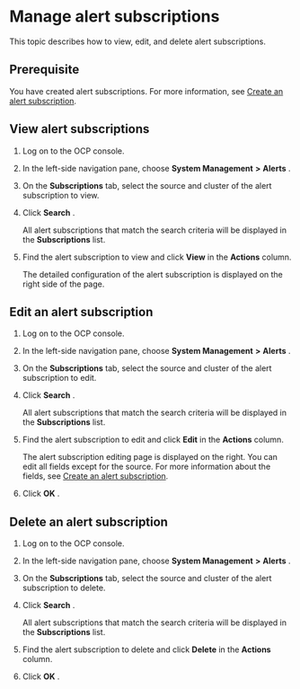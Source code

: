 Manage alert subscriptions
===============================================

This topic describes how to view, edit, and delete alert subscriptions.

Prerequisite
---------------------------------

You have created alert subscriptions. For more information, see [Create an alert subscription](../9.use-alert-management/20.new-alert-subscription.md).

View alert subscriptions
---------------------------------------------

1. Log on to the OCP console.



2. In the left-side navigation pane, choose **System Management** **\>** **Alerts** .



3. On the **Subscriptions** tab, select the source and cluster of the alert subscription to view.



4. Click **Search** .

   All alert subscriptions that match the search criteria will be displayed in the **Subscriptions** list.


5. Find the alert subscription to view and click **View** in the **Actions** column.

   The detailed configuration of the alert subscription is displayed on the right side of the page.





Edit an alert subscription
-----------------------------------------------

1. Log on to the OCP console.



2. In the left-side navigation pane, choose **System Management** **\>** **Alerts** .



3. On the **Subscriptions** tab, select the source and cluster of the alert subscription to edit.



4. Click **Search** .

   All alert subscriptions that match the search criteria will be displayed in the **Subscriptions** list.


5. Find the alert subscription to edit and click **Edit** in the **Actions** column.

   The alert subscription editing page is displayed on the right. You can edit all fields except for the source. For more information about the fields, see [Create an alert subscription](../9.use-alert-management/20.new-alert-subscription.md).


6. Click **OK** .






Delete an alert subscription
-------------------------------------------------

1. Log on to the OCP console.



2. In the left-side navigation pane, choose **System Management** **\>** **Alerts** .



3. On the **Subscriptions** tab, select the source and cluster of the alert subscription to delete.



4. Click **Search** .

   All alert subscriptions that match the search criteria will be displayed in the **Subscriptions** list.


5. Find the alert subscription to delete and click **Delete** in the **Actions** column.



6. Click **OK** .
